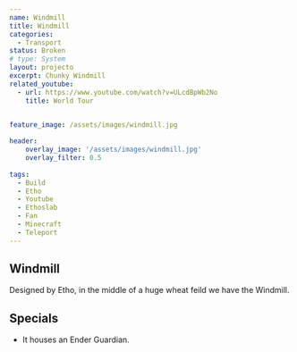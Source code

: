 ```yaml
---
name: Windmill
title: Windmill
categories:
  - Transport
status: Broken
# type: System
layout: projecto
excerpt: Chunky Windmill
related_youtube:
  - url: https://www.youtube.com/watch?v=ULcdBpWb2No
    title: World Tour

  
feature_image: /assets/images/windmill.jpg

header: 
    overlay_image: '/assets/images/windmill.jpg'
    overlay_filter: 0.5 
    
tags:
  - Build
  - Etho
  - Youtube
  - Ethoslab
  - Fan
  - Minecraft
  - Teleport
---
```


## Windmill 
Designed by Etho, in the middle of a huge wheat feild we have the Windmill.

## Specials
* It houses an Ender Guardian.
